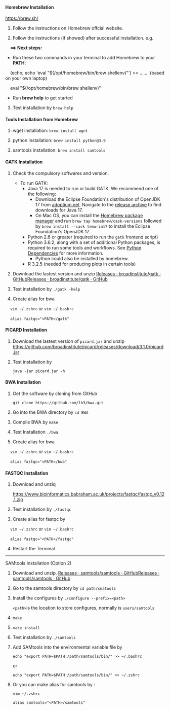 #### Homebrew Installation

https://brew.sh/

1. Follow the instructions on Homebrew offcial website.  

2. Follow the instructions (if showed) after successful installation.  e.g. 

    **==> Next steps:**

- Run these two commands in your terminal to add Homebrew to your **PATH**:

    (echo; echo 'eval "$(/opt/homebrew/bin/brew shellenv)"') >> ....... (based on your own laptop)

    eval "$(/opt/homebrew/bin/brew shellenv)"

- Run **brew help** to get started

3. Test installation by `brew help`





#### Tools Installation from Homebrew

1. wget installation: `brew install wget`

2. python installation: `brew install python@3.9`

3. samtools installation: `brew install samtools`




#### GATK Installation

1. Check the compulsory softwares and version.  
   
   - To run GATK:
     - Java 17 is needed to run or build GATK. We recommend one of the following:
       - Download the Eclipse Foundation's distribution of OpenJDK 17 from [adoptium.net](https://adoptium.net/). Navigate to the [release archive](https://adoptium.net/temurin/archive/?version=17) to find downloads for Java 17.
       - On Mac OS, you can install the [Homebrew package manager](https://brew.sh/) and run `brew tap homebrew/cask-versions` followed by `brew install --cask temurin17` to install the Eclipse Foundation's OpenJDK 17.
     - Python 2.6 or greater (required to run the `gatk` frontend script)
     - Python 3.6.2, along with a set of additional Python packages, is required to run some tools and workflows. See [Python Dependencies](https://github.com/broadinstitute/gatk#python) for more information. 
       - Python could also be installed by homebrew. 
     - R 3.2.5 (needed for producing plots in certain tools)

2. Download the lastest version and unzip [Releases · broadinstitute/gatk · GitHub](https://github.com/broadinstitute/gatk/releases)[Releases · broadinstitute/gatk · GitHub](https://github.com/broadinstitute/gatk/releases)

3. Test installation by `./gatk -help`
4. Create alias for bwa

    `vim ~/.zshrc` or `vim ~/.bashrc` 

    `alias fastqc="<PATH>/gatk"`

#### 

#### 

#### PICARD Installation

1. Download the lastest version of `picard.jar` and unzip https://github.com/broadinstitute/picard/releases/download/3.1.0/picard.jar

2. Test installation by
   
   `java -jar picard.jar -h`
   
#### 

#### BWA Installation

1. Get the software by cloning from GitHub
   
    `git clone https://github.com/lh3/bwa.git`

2. Go into the BWA directory  by `cd BWA`

3. Compile BWA by `make`

4. Test Installation `./bwa`

5. Create alias for bwa

    `vim ~/.zshrc` or `vim ~/.bashrc`

    `alias fastqc="<PATH>/bwa"`

#### 



#### FASTQC Installation

1. Download and unziq
   
   https://www.bioinformatics.babraham.ac.uk/projects/fastqc/fastqc_v0.12.1.zip

2. Test installation by `./fastqc`
3. Create alias for fastqc by 

    `vim ~/.zshrc` or `vim ~/.bashrc`

    `alias fastqc="<PATH>/fastqc"`

4. Restart the Terminal 

******







SAMtools Installation (Option 2)

1. Download and unzip. [Releases · samtools/samtools · GitHub](https://github.com/samtools/samtools/releases/)[Releases · samtools/samtools · GitHub](https://github.com/samtools/samtools/releases/)

2. Go to the samtools directory by `cd path/smatools`

3. Install the configures by `./configure --prefix=<path>`
   
   `<path>`is the location to store configures, normally is `users/samtools`

4. `make`

5. `make install`

6. Test installation by `./samtools`

7. Add SAMtools into the environmental variable file by
   
   `echo "export PATH=$PATH:/path/samtools/bin/" >> ~/.bashrc`
   
   or
   
   `echo "export PATH=$PATH:/path/samtools/bin/" >> ~/.zshrc`

8. Or you can make alias for samtools by :
   
   `vim ~/.zshrc`
   
   `alias samtools="<PATH>/samtools"`
